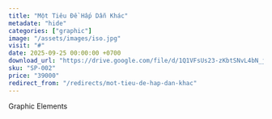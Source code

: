 ```yaml
---
title: "Một Tiêu Đề Hấp Dẫn Khác"
metadate: "hide"
categories: ["graphic"]
image: "/assets/images/iso.jpg"
visit: "#"
date: 2025-09-25 00:00:00 +0700
download_url: "https://drive.google.com/file/d/1Q1VFsUs23-zKbtSNvL4bN_jPDYNnmeMx/view?usp=drive_link"
sku: "SP-002"
price: "39000"
redirect_from: "/redirects/mot-tieu-de-hap-dan-khac"
---
```

Graphic Elements
